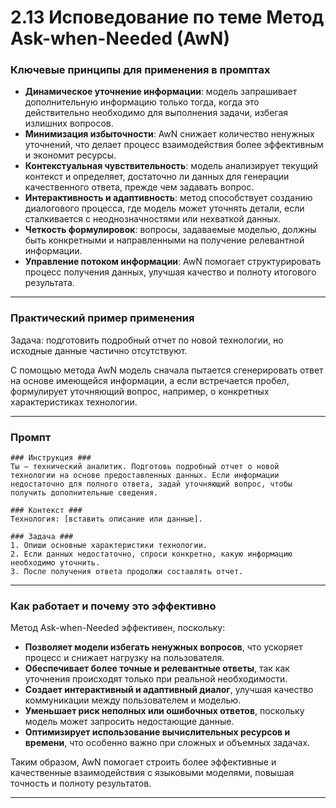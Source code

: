 2.13 Исповедование по теме Метод Ask-when-Needed (AwN)
=========================================================================

### Ключевые принципы для применения в промптах

- **Динамическое уточнение информации**: модель запрашивает дополнительную информацию только тогда, когда это действительно необходимо для выполнения задачи, избегая излишних вопросов.
- **Минимизация избыточности**: AwN снижает количество ненужных уточнений, что делает процесс взаимодействия более эффективным и экономит ресурсы.
- **Контекстуальная чувствительность**: модель анализирует текущий контекст и определяет, достаточно ли данных для генерации качественного ответа, прежде чем задавать вопрос.
- **Интерактивность и адаптивность**: метод способствует созданию диалогового процесса, где модель может уточнять детали, если сталкивается с неоднозначностями или нехваткой данных.
- **Четкость формулировок**: вопросы, задаваемые моделью, должны быть конкретными и направленными на получение релевантной информации.
- **Управление потоком информации**: AwN помогает структурировать процесс получения данных, улучшая качество и полноту итогового результата.

---

### Практический пример применения

Задача: подготовить подробный отчет по новой технологии, но исходные данные частично отсутствуют.

С помощью метода AwN модель сначала пытается сгенерировать ответ на основе имеющейся информации, а если встречается пробел, формулирует уточняющий вопрос, например, о конкретных характеристиках технологии.

---

### Промпт

```
### Инструкция ###
Ты — технический аналитик. Подготовь подробный отчет о новой технологии на основе предоставленных данных. Если информации недостаточно для полного ответа, задай уточняющий вопрос, чтобы получить дополнительные сведения.

### Контекст ###
Технология: [вставить описание или данные]. 

### Задача ###
1. Опиши основные характеристики технологии.
2. Если данных недостаточно, спроси конкретно, какую информацию необходимо уточнить.
3. После получения ответа продолжи составлять отчет.
```


---

### Как работает и почему это эффективно

Метод Ask-when-Needed эффективен, поскольку:

- **Позволяет модели избегать ненужных вопросов**, что ускоряет процесс и снижает нагрузку на пользователя.
- **Обеспечивает более точные и релевантные ответы**, так как уточнения происходят только при реальной необходимости.
- **Создает интерактивный и адаптивный диалог**, улучшая качество коммуникации между пользователем и моделью.
- **Уменьшает риск неполных или ошибочных ответов**, поскольку модель может запросить недостающие данные.
- **Оптимизирует использование вычислительных ресурсов и времени**, что особенно важно при сложных и объемных задачах.

Таким образом, AwN помогает строить более эффективные и качественные взаимодействия с языковыми моделями, повышая точность и полноту результатов.

---

[^1]: https://www.promptingguide.ai/ru/techniques

